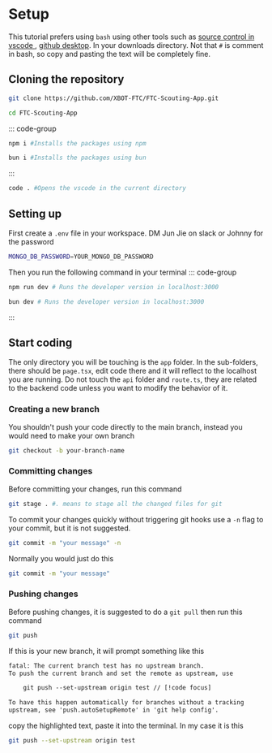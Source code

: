 # Setup
This tutorial prefers using `bash` using other tools such as [source control in vscode ](https://code.visualstudio.com/docs/sourcecontrol/overview), [github desktop](https://desktop.github.com/download/). In your downloads directory. Not that `#` is comment in bash, so copy and pasting the text will be completely fine.

## Cloning the repository
```bash
git clone https://github.com/XBOT-FTC/FTC-Scouting-App.git
```
```bash
cd FTC-Scouting-App
```
::: code-group
```bash [NodeJS]
npm i #Installs the packages using npm
```
```bash [Bun]
bun i #Installs the packages using bun
```
:::
```bash
code . #Opens the vscode in the current directory
```

## Setting up
First create a `.env` file in your workspace. DM Jun Jie on slack or Johnny for the password
```bash
MONGO_DB_PASSWORD=YOUR_MONGO_DB_PASSWORD
```
Then you run the following command in your terminal
::: code-group
```bash [NodeJS]
npm run dev # Runs the developer version in localhost:3000
```
```bash [Bun]
bun dev # Runs the developer version in localhost:3000
```
:::

## Start coding
The only directory you will be touching is the `app` folder. In the sub-folders, there should be `page.tsx`, edit code there and it will reflect to the localhost you are running. Do not touch the `api` folder and `route.ts`, they are related to the backend code unless you want to modify the behavior of it.

### Creating a new branch
You shouldn't push your code directly to the main branch, instead you would need to make your own branch
```bash
git checkout -b your-branch-name
```

### Committing changes
Before committing your changes, run this command
```bash
git stage . #. means to stage all the changed files for git
```
To commit your changes quickly without triggering git hooks use a `-n` flag to your commit, but it is not suggested.
```bash
git commit -m "your message" -n
```
Normally you would just do this
```bash 
git commit -m "your message"
```

### Pushing changes
Before pushing changes, it is suggested to do a `git pull` then run this command
```bash
git push
```
If this is your new branch, it will prompt something like this
```txt
fatal: The current branch test has no upstream branch.
To push the current branch and set the remote as upstream, use

    git push --set-upstream origin test // [!code focus]

To have this happen automatically for branches without a tracking
upstream, see 'push.autoSetupRemote' in 'git help config'.
```
copy the highlighted text, paste it into the terminal. In my case it is this
```bash
git push --set-upstream origin test
```
